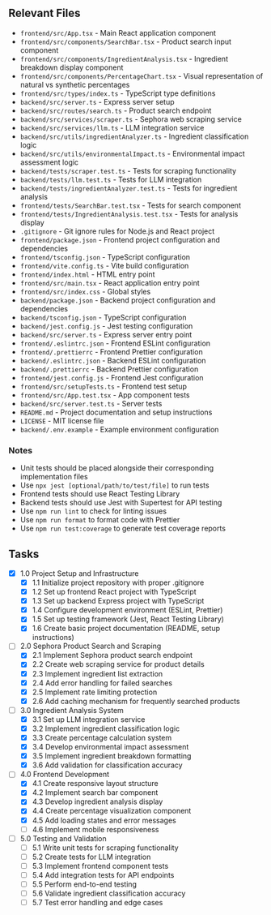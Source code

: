 ## Relevant Files

- `frontend/src/App.tsx` - Main React application component
- `frontend/src/components/SearchBar.tsx` - Product search input component
- `frontend/src/components/IngredientAnalysis.tsx` - Ingredient breakdown display component
- `frontend/src/components/PercentageChart.tsx` - Visual representation of natural vs synthetic percentages
- `frontend/src/types/index.ts` - TypeScript type definitions
- `backend/src/server.ts` - Express server setup
- `backend/src/routes/search.ts` - Product search endpoint
- `backend/src/services/scraper.ts` - Sephora web scraping service
- `backend/src/services/llm.ts` - LLM integration service
- `backend/src/utils/ingredientAnalyzer.ts` - Ingredient classification logic
- `backend/src/utils/environmentalImpact.ts` - Environmental impact assessment logic
- `backend/tests/scraper.test.ts` - Tests for scraping functionality
- `backend/tests/llm.test.ts` - Tests for LLM integration
- `backend/tests/ingredientAnalyzer.test.ts` - Tests for ingredient analysis
- `frontend/tests/SearchBar.test.tsx` - Tests for search component
- `frontend/tests/IngredientAnalysis.test.tsx` - Tests for analysis display
- `.gitignore` - Git ignore rules for Node.js and React project
- `frontend/package.json` - Frontend project configuration and dependencies
- `frontend/tsconfig.json` - TypeScript configuration
- `frontend/vite.config.ts` - Vite build configuration
- `frontend/index.html` - HTML entry point
- `frontend/src/main.tsx` - React application entry point
- `frontend/src/index.css` - Global styles
- `backend/package.json` - Backend project configuration and dependencies
- `backend/tsconfig.json` - TypeScript configuration
- `backend/jest.config.js` - Jest testing configuration
- `backend/src/server.ts` - Express server entry point
- `frontend/.eslintrc.json` - Frontend ESLint configuration
- `frontend/.prettierrc` - Frontend Prettier configuration
- `backend/.eslintrc.json` - Backend ESLint configuration
- `backend/.prettierrc` - Backend Prettier configuration
- `frontend/jest.config.js` - Frontend Jest configuration
- `frontend/src/setupTests.ts` - Frontend test setup
- `frontend/src/App.test.tsx` - App component tests
- `backend/src/server.test.ts` - Server tests
- `README.md` - Project documentation and setup instructions
- `LICENSE` - MIT license file
- `backend/.env.example` - Example environment configuration

### Notes

- Unit tests should be placed alongside their corresponding implementation files
- Use `npx jest [optional/path/to/test/file]` to run tests
- Frontend tests should use React Testing Library
- Backend tests should use Jest with Supertest for API testing
- Use `npm run lint` to check for linting issues
- Use `npm run format` to format code with Prettier
- Use `npm run test:coverage` to generate test coverage reports

## Tasks

- [x] 1.0 Project Setup and Infrastructure
  - [x] 1.1 Initialize project repository with proper .gitignore
  - [x] 1.2 Set up frontend React project with TypeScript
  - [x] 1.3 Set up backend Express project with TypeScript
  - [x] 1.4 Configure development environment (ESLint, Prettier)
  - [x] 1.5 Set up testing framework (Jest, React Testing Library)
  - [x] 1.6 Create basic project documentation (README, setup instructions)

- [ ] 2.0 Sephora Product Search and Scraping
  - [x] 2.1 Implement Sephora product search endpoint
  - [x] 2.2 Create web scraping service for product details
  - [x] 2.3 Implement ingredient list extraction
  - [x] 2.4 Add error handling for failed searches
  - [x] 2.5 Implement rate limiting protection
  - [x] 2.6 Add caching mechanism for frequently searched products

- [ ] 3.0 Ingredient Analysis System
  - [x] 3.1 Set up LLM integration service
  - [x] 3.2 Implement ingredient classification logic
  - [x] 3.3 Create percentage calculation system
  - [x] 3.4 Develop environmental impact assessment
  - [x] 3.5 Implement ingredient breakdown formatting
  - [x] 3.6 Add validation for classification accuracy

- [ ] 4.0 Frontend Development
  - [x] 4.1 Create responsive layout structure
  - [x] 4.2 Implement search bar component
  - [x] 4.3 Develop ingredient analysis display
  - [x] 4.4 Create percentage visualization component
  - [x] 4.5 Add loading states and error messages
  - [ ] 4.6 Implement mobile responsiveness

- [ ] 5.0 Testing and Validation
  - [ ] 5.1 Write unit tests for scraping functionality
  - [ ] 5.2 Create tests for LLM integration
  - [ ] 5.3 Implement frontend component tests
  - [ ] 5.4 Add integration tests for API endpoints
  - [ ] 5.5 Perform end-to-end testing
  - [ ] 5.6 Validate ingredient classification accuracy
  - [ ] 5.7 Test error handling and edge cases 